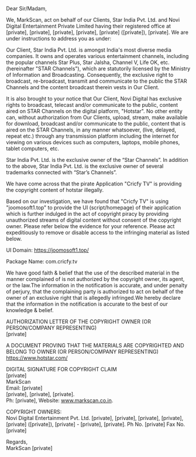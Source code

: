 Dear Sir/Madam,

We, MarkScan, act on behalf of our Clients, Star India Pvt. Ltd. and Novi Digital Entertainment Private Limited having their registered office at [private], [private], [private], [private], [private] ([private]), [private]. We are under instructions to address you as under:

Our Client, Star India Pvt. Ltd. is amongst India's most diverse media companies. It owns and operates various entertainment channels, including the popular channels Star Plus, Star Jalsha, Channel V, Life OK, etc. (hereinafter "STAR Channels"), which are statutorily licensed by the Ministry of Information and Broadcasting. Consequently, the exclusive right to broadcast, re-broadcast, transmit and communicate to the public the STAR Channels and the content broadcast therein vests in Our Client.


It is also brought to your notice that Our Client, Novi Digital has exclusive rights to broadcast, telecast and/or communicate to the public, content aired on STAR Channels on the digital platform, "Hotstar". No other entity can, without authorization from Our Clients, upload, stream, make available for download, broadcast and/or communicate to the public, content that is aired on the STAR Channels, in any manner whatsoever, (live, delayed, repeat etc.) through any transmission platform including the internet for viewing on various devices such as computers, laptops, mobile phones, tablet computers, etc.

Star India Pvt. Ltd. is the exclusive owner of the “Star Channels”. In addition to the above, Star India Pvt. Ltd. is the exclusive owner of several trademarks connected with “Star’s Channels”. 

We have come across that the pirate Application "Cricfy TV" is providing the copyright content of hotstar illegally.

Based on our investigation, we have found that "Cricfy TV" is using "joomosoft1.top" to provide the UI (script/homepage) of their application which is further indulged in the act of copyright piracy by providing unauthorized streams of digital content without consent of the copyright owner. Please refer below the evidence for your reference. Please act expeditiously to remove or disable access to the infringing material as listed below.

UI Domain: https://joomosoft1.top/

Package Name: com.cricfy.tv

We have good faith & belief that the use of the described material in the manner complained of is not authorized by the copyright owner, its agent, or the law.The information in the notification is accurate, and under penalty of perjury, that the complaining party is authorized to act on behalf of the owner of an exclusive right that is allegedly infringed.We hereby declare that the information in the notification is accurate to the best of our knowledge & belief.

AUTHORIZATION LETTER OF THE COPYRIGHT OWNER (OR PERSON/COMPANY REPRESENTING)  
[private]

A DOCUMENT PROVING THAT THE MATERIALS ARE COPYRIGHTED AND BELONG TO OWNER (OR PERSON/COMPANY REPRESENTING)  
https://www.hotstar.com/

DIGITAL SIGNATURE FOR COPYRIGHT CLAIM  
[private]  
MarkScan  
Email: [private]  
[private], [private], [private].  
Ph: [private], Website: www.markscan.co.in.  

COPYRIGHT OWNERS:  
Novi Digital Entertainment Pvt. Ltd. [private], [private], [private], [private], [private] ([private]), [private] - [private], [private]. Ph No. [private] Fax No. [private]  

Regards,  
MarkScan [private]  
